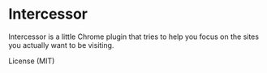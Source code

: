 # Intercessor

Intercessor is a little Chrome plugin that tries to help you focus on the sites you actually want to be visiting. 

License (MIT)
